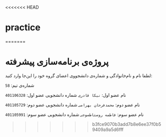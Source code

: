 <<<<<<< HEAD
# practice
=======
# پروژه‌ی برنامه‌سازی پیشرفته
لطفا نام و نام‌خانوادگی و شماره‌ی دانشجووی اعضای گروه خود را این‌جا وارد کنید:

شماره‌ی تیم: `58`

نام عضو اول: `نیکا قادری`
شماره دانشجویی عضو اول: `401106328`

نام عضو دوم: `محمدفرحان بهرامی`
شماره دانشجویی عضو دوم: `401105729`

نام عضو سوم: `فاطمه روستاطسوجی`
شماره دانشجویی عضو سوم: `401105991`
>>>>>>> b3fce9070b3add7b8e6ee37f0b59409a9a5d6fff
